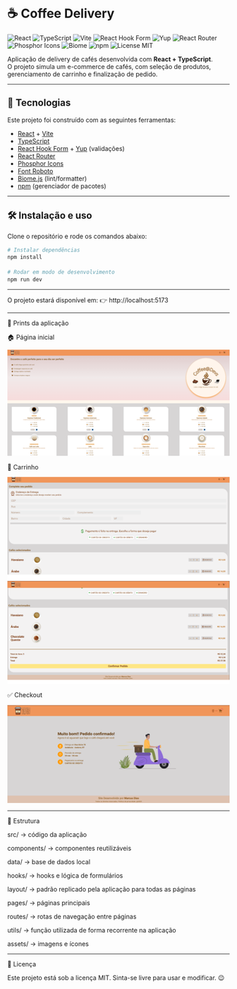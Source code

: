 # ☕ Coffee Delivery

![React](https://img.shields.io/badge/React-20232A?style=for-the-badge&logo=react&logoColor=61DAFB)
![TypeScript](https://img.shields.io/badge/TypeScript-007ACC?style=for-the-badge&logo=typescript&logoColor=white)
![Vite](https://img.shields.io/badge/Vite-646CFF?style=for-the-badge&logo=vite&logoColor=FFD62E)
![React Hook Form](https://img.shields.io/badge/React%20Hook%20Form-EC5990?style=for-the-badge&logo=reacthookform&logoColor=white)
![Yup](https://img.shields.io/badge/Yup-25A69A?style=for-the-badge&logo=yup&logoColor=white)
![React Router](https://img.shields.io/badge/React%20Router-CA4245?style=for-the-badge&logo=reactrouter&logoColor=white)
![Phosphor Icons](https://img.shields.io/badge/Phosphor%20Icons-5B5B5B?style=for-the-badge&logo=phosphoricons&logoColor=white)
![Biome](https://img.shields.io/badge/Biome-00A86B?style=for-the-badge&logo=biome&logoColor=white)
![npm](https://img.shields.io/badge/npm-CB3837?style=for-the-badge&logo=npm&logoColor=white)
![License MIT](https://img.shields.io/badge/License-MIT-green?style=for-the-badge)

Aplicação de delivery de cafés desenvolvida com **React + TypeScript**.  
O projeto simula um e-commerce de cafés, com seleção de produtos, gerenciamento de carrinho e finalização de pedido.

---

## 🚀 Tecnologias

Este projeto foi construído com as seguintes ferramentas:

- [React](https://reactjs.org/) + [Vite](https://vitejs.dev/)
- [TypeScript](https://www.typescriptlang.org/)
- [React Hook Form](https://react-hook-form.com/) + [Yup](https://github.com/jquense/yup) (validações)
- [React Router](https://reactrouter.com/)
- [Phosphor Icons](https://phosphoricons.com/)
- [Font Roboto](https://fonts.google.com/specimen/Roboto)
- [Biome.js](https://biomejs.dev/) (lint/formatter)
- [npm](https://www.npmjs.com/) (gerenciador de pacotes)

---

## 🛠️ Instalação e uso

Clone o repositório e rode os comandos abaixo:

```bash
# Instalar dependências
npm install

# Rodar em modo de desenvolvimento
npm run dev

```


---

O projeto estará disponível em:
👉 http://localhost:5173


---

📸 Prints da aplicação

🏠 Página inicial

![Screenshot Home](./public/screenshots/print_screen_home.png)

🛒 Carrinho

![Screenshot Cart](./public/screenshots/print_screen_complete_order1.png)
![Screenshot Cart](./public/screenshots/print_screen_complete_order2.png)

✅ Checkout

![Screenshot Checkout](./public/screenshots/print_screen_order_complete.png)

---

📂 Estrutura

src/ → código da aplicação

components/ → componentes reutilizáveis

data/ → base de dados local

hooks/ → hooks e lógica de formulários

layout/ → padrão replicado pela aplicação para todas as páginas

pages/ → páginas principais

routes/ → rotas de navegação entre páginas

utils/ → função utilizada de forma recorrente na aplicação

assets/ → imagens e ícones


---


📜 Licença

Este projeto está sob a licença MIT.
Sinta-se livre para usar e modificar. 😉